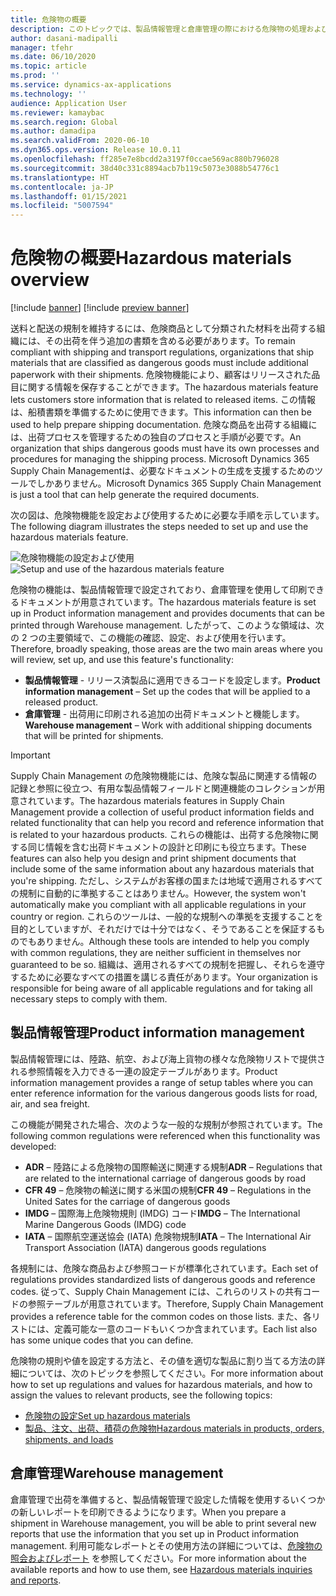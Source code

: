 ```yaml
---
title: 危険物の概要
description: このトピックでは、製品情報管理と倉庫管理の際における危険物の処理および文書化に関連する機能の概要を示します。
author: dasani-madipalli
manager: tfehr
ms.date: 06/10/2020
ms.topic: article
ms.prod: ''
ms.service: dynamics-ax-applications
ms.technology: ''
audience: Application User
ms.reviewer: kamaybac
ms.search.region: Global
ms.author: damadipa
ms.search.validFrom: 2020-06-10
ms.dyn365.ops.version: Release 10.0.11
ms.openlocfilehash: ff285e7e8bcdd2a3197f0ccae569ac880b796028
ms.sourcegitcommit: 38d40c331c8894acb7b119c5073e3088b54776c1
ms.translationtype: HT
ms.contentlocale: ja-JP
ms.lasthandoff: 01/15/2021
ms.locfileid: "5007594"
---
```

# <a name="hazardous-materials-overview"></a><span data-ttu-id="99d8b-103">危険物の概要</span><span class="sxs-lookup"><span data-stu-id="99d8b-103">Hazardous materials overview</span></span>

[!include [banner](../includes/banner.md)]
[!include [preview banner](../includes/preview-banner.md)]

<span data-ttu-id="99d8b-104">送料と配送の規制を維持するには、危険商品として分類された材料を出荷する組織には、その出荷を伴う追加の書類を含める必要があります。</span><span class="sxs-lookup"><span data-stu-id="99d8b-104">To remain compliant with shipping and transport regulations, organizations that ship materials that are classified as dangerous goods must include additional paperwork with their shipments.</span></span> <span data-ttu-id="99d8b-105">危険物機能により、顧客はリリースされた品目に関する情報を保存することができます。</span><span class="sxs-lookup"><span data-stu-id="99d8b-105">The hazardous materials feature lets customers store information that is related to released items.</span></span> <span data-ttu-id="99d8b-106">この情報は、船積書類を準備するために使用できます。</span><span class="sxs-lookup"><span data-stu-id="99d8b-106">This information can then be used to help prepare shipping documentation.</span></span> <span data-ttu-id="99d8b-107">危険な商品を出荷する組織には、出荷プロセスを管理するための独自のプロセスと手順が必要です。</span><span class="sxs-lookup"><span data-stu-id="99d8b-107">An organization that ships dangerous goods must have its own processes and procedures for managing the shipping process.</span></span> <span data-ttu-id="99d8b-108">Microsoft Dynamics 365 Supply Chain Managementは、必要なドキュメントの生成を支援するためのツールでしかありません。</span><span class="sxs-lookup"><span data-stu-id="99d8b-108">Microsoft Dynamics 365 Supply Chain Management is just a tool that can help generate the required documents.</span></span>

<span data-ttu-id="99d8b-109">次の図は、危険物機能を設定および使用するために必要な手順を示しています。</span><span class="sxs-lookup"><span data-stu-id="99d8b-109">The following diagram illustrates the steps needed to set up and use the hazardous materials feature.</span></span>

<span data-ttu-id="99d8b-110">![危険物機能の設定および使用](media/hazmat-overview.png "危険物機能の設定および使用")</span><span class="sxs-lookup"><span data-stu-id="99d8b-110">![Setup and use of the hazardous materials feature](media/hazmat-overview.png "Setup and use of the hazardous materials feature")</span></span>

<span data-ttu-id="99d8b-111">危険物の機能は、製品情報管理で設定されており、倉庫管理を使用して印刷できるドキュメントが用意されています。</span><span class="sxs-lookup"><span data-stu-id="99d8b-111">The hazardous materials feature is set up in Product information management and provides documents that can be printed through Warehouse management.</span></span> <span data-ttu-id="99d8b-112">したがって、このような領域は、次の 2 つの主要領域で、この機能の確認、設定、および使用を行います。</span><span class="sxs-lookup"><span data-stu-id="99d8b-112">Therefore, broadly speaking, those areas are the two main areas where you will review, set up, and use this feature's functionality:</span></span>

- <span data-ttu-id="99d8b-113">**製品情報管理** - リリース済製品に適用できるコードを設定します。</span><span class="sxs-lookup"><span data-stu-id="99d8b-113">**Product information management** – Set up the codes that will be applied to a released product.</span></span>
- <span data-ttu-id="99d8b-114">**倉庫管理** - 出荷用に印刷される追加の出荷ドキュメントと機能します。</span><span class="sxs-lookup"><span data-stu-id="99d8b-114">**Warehouse management** – Work with additional shipping documents that will be printed for shipments.</span></span>

> [!IMPORTANT]
> <span data-ttu-id="99d8b-115">Supply Chain Management の危険物機能には、危険な製品に関連する情報の記録と参照に役立つ、有用な製品情報フィールドと関連機能のコレクションが用意されています。</span><span class="sxs-lookup"><span data-stu-id="99d8b-115">The hazardous materials features in Supply Chain Management provide a collection of useful product information fields and related functionality that can help you record and reference information that is related to your hazardous products.</span></span> <span data-ttu-id="99d8b-116">これらの機能は、出荷する危険物に関する同じ情報を含む出荷ドキュメントの設計と印刷にも役立ちます。</span><span class="sxs-lookup"><span data-stu-id="99d8b-116">These features can also help you design and print shipment documents that include some of the same information about any hazardous materials that you're shipping.</span></span> <span data-ttu-id="99d8b-117">ただし、システムがお客様の国または地域で適用されるすべての規制に自動的に準拠することはありません。</span><span class="sxs-lookup"><span data-stu-id="99d8b-117">However, the system won't automatically make you compliant with all applicable regulations in your country or region.</span></span> <span data-ttu-id="99d8b-118">これらのツールは、一般的な規制への準拠を支援することを目的としていますが、それだけでは十分ではなく、そうであることを保証するものでもありません。</span><span class="sxs-lookup"><span data-stu-id="99d8b-118">Although these tools are intended to help you comply with common regulations, they are neither sufficient in themselves nor guaranteed to be so.</span></span> <span data-ttu-id="99d8b-119">組織は、適用されるすべての規制を把握し、それらを遵守するために必要なすべての措置を講じる責任があります。</span><span class="sxs-lookup"><span data-stu-id="99d8b-119">Your organization is responsible for being aware of all applicable regulations and for taking all necessary steps to comply with them.</span></span>

## <a name="product-information-management"></a><span data-ttu-id="99d8b-120">製品情報管理</span><span class="sxs-lookup"><span data-stu-id="99d8b-120">Product information management</span></span>

<span data-ttu-id="99d8b-121">製品情報管理には、陸路、航空、および海上貨物の様々な危険物リストで提供される参照情報を入力できる一連の設定テーブルがあります。</span><span class="sxs-lookup"><span data-stu-id="99d8b-121">Product information management provides a range of setup tables where you can enter reference information for the various dangerous goods lists for road, air, and sea freight.</span></span>

<span data-ttu-id="99d8b-122">この機能が開発された場合、次のような一般的な規制が参照されています。</span><span class="sxs-lookup"><span data-stu-id="99d8b-122">The following common regulations were referenced when this functionality was developed:</span></span>

- <span data-ttu-id="99d8b-123">**ADR** – 陸路による危険物の国際輸送に関連する規制</span><span class="sxs-lookup"><span data-stu-id="99d8b-123">**ADR** – Regulations that are related to the international carriage of dangerous goods by road</span></span>
- <span data-ttu-id="99d8b-124">**CFR 49** – 危険物の輸送に関する米国の規制</span><span class="sxs-lookup"><span data-stu-id="99d8b-124">**CFR 49** – Regulations in the United Sates for the carriage of dangerous goods</span></span>
- <span data-ttu-id="99d8b-125">**IMDG** – 国際海上危険物規則 (IMDG) コード</span><span class="sxs-lookup"><span data-stu-id="99d8b-125">**IMDG** – The International Marine Dangerous Goods (IMDG) code</span></span>
- <span data-ttu-id="99d8b-126">**IATA** – 国際航空運送協会 (IATA) 危険物規制</span><span class="sxs-lookup"><span data-stu-id="99d8b-126">**IATA** – The International Air Transport Association (IATA) dangerous goods regulations</span></span>

<span data-ttu-id="99d8b-127">各規制には、危険な商品および参照コードが標準化されています。</span><span class="sxs-lookup"><span data-stu-id="99d8b-127">Each set of regulations provides standardized lists of dangerous goods and reference codes.</span></span> <span data-ttu-id="99d8b-128">従って、Supply Chain Management には、これらのリストの共有コードの参照テーブルが用意されています。</span><span class="sxs-lookup"><span data-stu-id="99d8b-128">Therefore, Supply Chain Management provides a reference table for the common codes on those lists.</span></span> <span data-ttu-id="99d8b-129">また、各リストには、定義可能な一意のコードもいくつか含まれています。</span><span class="sxs-lookup"><span data-stu-id="99d8b-129">Each list also has some unique codes that you can define.</span></span>

<span data-ttu-id="99d8b-130">危険物の規則や値を設定する方法と、その値を適切な製品に割り当てる方法の詳細については、次のトピックを参照してください。</span><span class="sxs-lookup"><span data-stu-id="99d8b-130">For more information about how to set up regulations and values for hazardous materials, and how to assign the values to relevant products, see the following topics:</span></span>

- [<span data-ttu-id="99d8b-131">危険物の設定</span><span class="sxs-lookup"><span data-stu-id="99d8b-131">Set up hazardous materials</span></span>](hazmat-setup.md)
- [<span data-ttu-id="99d8b-132">製品、注文、出荷、積荷の危険物</span><span class="sxs-lookup"><span data-stu-id="99d8b-132">Hazardous materials in products, orders, shipments, and loads</span></span>](hazmat-items.md)

## <a name="warehouse-management"></a><span data-ttu-id="99d8b-133">倉庫管理</span><span class="sxs-lookup"><span data-stu-id="99d8b-133">Warehouse management</span></span>

<span data-ttu-id="99d8b-134">倉庫管理で出荷を準備すると、製品情報管理で設定した情報を使用するいくつかの新しいレポートを印刷できるようになります。</span><span class="sxs-lookup"><span data-stu-id="99d8b-134">When you prepare a shipment in Warehouse management, you will be able to print several new reports that use the information that you set up in Product information management.</span></span> <span data-ttu-id="99d8b-135">利用可能なレポートとその使用方法の詳細については、[危険物の照会およびレポート](hazmat-reports.md) を参照してください。</span><span class="sxs-lookup"><span data-stu-id="99d8b-135">For more information about the available reports and how to use them, see [Hazardous materials inquiries and reports](hazmat-reports.md).</span></span>
